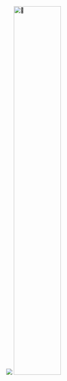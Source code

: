 <!-- The betrayer: https://user-images.githubusercontent.com/22963968/155458995-e4c24fff-d667-48cd-a1ce-1f66cd233a14.png -->
<!-- Farewell Miura: https://user-images.githubusercontent.com/22963968/119890439-1ff29f00-bf38-11eb-8515-d0a9c3c8a6b6.png -->
<!-- First steps with JavaScript: https://user-images.githubusercontent.com/22963968/114021347-e3c48b80-9870-11eb-8bc8-998bf39b4d0d.png -->


<!--  ![Metrics](https://metrics.lecoq.io/crinanis?template=classic&base.community=0&languages=1&introduction=1&isocalendar=1&people=1&achievements=1&isocalendar.duration=half-year&languages.limit=8&languages.threshold=0%25&languages.colors=github&languages.sections=most-used&languages.indepth=false&languages.analysis.timeout=15&languages.categories=markup%2C%20programming&languages.recent.categories=markup%2C%20programming&languages.recent.load=300&languages.recent.days=14&people.limit=24&people.identicons=false&people.identicons.hide=false&people.size=28&people.types=followers%2C%20following&people.shuffle=false&achievements.threshold=C&achievements.secrets=true&achievements.display=detailed&achievements.limit=0&introduction.title=true&config.timezone=Europe%2FMinsk)
-->


<!--[<img align="right" alt="🦑" src="https://user-images.githubusercontent.com/22963968/119890439-1ff29f00-bf38-11eb-8515-d0a9c3c8a6b6.png">](#)-->


<div display="flex">
  <a href="https://github.com/DenverCoder1/readme-typing-svg"><img src="https://readme-typing-svg.herokuapp.com?size=21&duration=3000&color=FFFFFFC5&multiline=true&height=400&width=400&lines=%D0%91%D0%BE%D1%80%D0%B8%D1%81%D1%8C!+;%D0%A0%D0%B0%D0%B4%D0%B8+%D1%8D%D1%82%D0%BE%D0%B3%D0%BE+%D0%B8+%D0%B6%D0%B8%D0%B7%D0%BD%D0%B8+%D0%BD%D0%B5+%D0%B6%D0%B0%D0%BB%D0%BA%D0%BE.;%D0%A1%D0%BA%D0%BE%D0%BB%D1%8C+%D1%83%D0%B6%D0%B0%D1%81%D0%B5%D0%BD+%D0%B8+%D0%B6%D0%B5%D1%81%D1%82%D0%BE%D0%BA+%D0%BC%D0%BE%D0%B6%D0%B5%D1%82+%D0%B1%D1%8B%D1%82%D1%8C;%D1%8D%D1%82%D0%BE%D1%82+%D0%BC%D0%B8%D1%80%2C+%D0%BD%D0%B5+%D0%B2%D0%B0%D0%B6%D0%BD%D0%BE!;%D0%A1%D0%BA%D0%BE%D0%BB%D1%8C+%D1%81%D1%83%D1%80%D0%BE%D0%B2+%D0%B8+%D1%81%D1%82%D1%80%D0%B0%D1%88%D0%B5%D0%BD;+%D0%BE%D0%BD+%D0%BC%D0%BE%D0%B6%D0%B5%D1%82+%D0%B1%D1%8B%D1%82%D1%8C%2C+%D0%BD%D1%83+%D0%B8+%D1%87%D1%82%D0%BE!;%D0%91%D0%BE%D1%80%D0%B8%D1%81%D1%8C%2C+%D0%B1%D0%BE%D1%80%D0%B8%D1%81%D1%8C%2C+%D0%B1%D0%BE%D1%80%D0%B8%D1%81%D1%8C!"></a>
  
  <img width="50%" alt="🦑" src="https://sun9-11.userapi.com/s/v1/ig2/wYBybgKxXLqBE-TXIyBLwHY7FL4rcBEIBL4fAOLe_7FuY0PsnQVys18gB86GYIU-uxekB6CR8fAzRmL9cK9a8X5k.jpg?size=736x993&quality=95&type=album">
  
</div>
